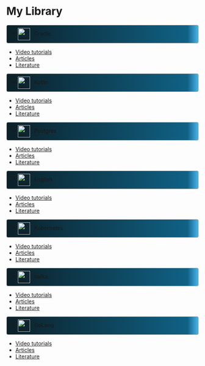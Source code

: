 
# My Library


<div class="accordion">
<details open id="Gradle" class="Gradle"
>
<summary style="
    padding: 0.5em 1em;
    margin: 0;
    border: 1px solid #aaa; 
    border-radius: 4px;   
    background-color: hsl(200, 80%, 60%);
    background-image: linear-gradient(-90deg, hsl(200, 80%, 60%), hsl(198,79%,29%) 2em, hsl(197,54%,10%) ); "> 
        <img src="https://skillicons.dev/icons?i=gradle" alt="Gradle" width="32" height="32" style="vertical-align: middle; margin-right: 0.5em;">
        Gradle
</summary> 

- [Video tutorials](./gradle/Videos.md)
- [Articles](./gradle/Articles.md)
- [Literature](./gradle/Literature.md)

</details>
</div>

<div class="accordion">
<details open id="Kotlin">
<summary style="
    padding: 0.5em 1em;
    margin: 0;
    border: 1px solid #aaa; 
    border-radius: 4px;   
    background-color: hsl(200, 80%, 60%);
    background-image: linear-gradient(-90deg, hsl(200, 80%, 60%), hsl(198,79%,29%) 2em, hsl(197,54%,10%) ); "> 
        <img src="https://skillicons.dev/icons?i=kotlin" alt="Kotlin" width="32" height="32" style="vertical-align: middle; margin-right: 0.5em;">
        Kotlin
</summary> 

- [Video tutorials](./kotlin/Videos.md)
- [Articles](./kotlin/Articles.md)
- [Literature](./kotlin/Literature.md)

</details>
</div>

<div class="accordion">
<details open id="Postgres">
<summary style="
    padding: 0.5em 1em;
    margin: 0;
    border: 1px solid #aaa; 
    border-radius: 4px;   
    background-color: hsl(200, 80%, 60%);
    background-image: linear-gradient(-90deg, hsl(200, 80%, 60%), hsl(198,79%,29%) 2em, hsl(197,54%,10%) ); "> 
        <img src="https://skillicons.dev/icons?i=postgres" alt="Kotlin" width="32" height="32" style="vertical-align: middle; margin-right: 0.5em;">
        Postgres
</summary>

- [Video tutorials](./postgres/Videos.md)
- [Articles](./postgres/Articles.md)
- [Literature](./postgres/Literature.md)

</details>
</div>


<div class="accordion">
<details open id="English File">
<summary style="
    padding: 0.5em 1em;
    margin: 0;
    border: 1px solid #aaa; 
    border-radius: 4px;   
    background-color: hsl(200, 80%, 60%);
    background-image: linear-gradient(-90deg, hsl(200, 80%, 60%), hsl(198,79%,29%) 2em, hsl(197,54%,10%) ); "> 
        <img src="https://cdn4.iconfinder.com/data/icons/school-and-education-6-1/128/267-512.png" alt="English File" width="32" height="32" style="vertical-align: middle; margin-right: 0.5em;">
        English
</summary>

- [Video tutorials](./english/Videos.md)
- [Articles](./english/Articles.md)
- [Literature](./english/Literature.md)
</details>
</div>

<div class="accordion">
<details open id="Kubernetes">
<summary style="
    padding: 0.5em 1em;
    margin: 0;
    border: 1px solid #aaa; 
    border-radius: 4px;   
    background-color: hsl(200, 80%, 60%);
    background-image: linear-gradient(-90deg, hsl(200, 80%, 60%), hsl(198,79%,29%) 2em, hsl(197,54%,10%) ); "> 
        <img src="https://skillicons.dev/icons?i=kubernetes" alt="Kubernetes" width="32" height="32" style="vertical-align: middle; margin-right: 0.5em;">
        Kubernetes
</summary>

- [Video tutorials](./kubernetes/Videos.md)
- [Articles](./kubernetes/Articles.md)
- [Literature](./kubernetes/Literature.md)
</details>
</div>

<div class="accordion">
<details open id="kafka">
<summary style="
    padding: 0.5em 1em;
    margin: 0;
    border: 1px solid #aaa; 
    border-radius: 4px;   
    background-color: hsl(200, 80%, 60%);
    background-image: linear-gradient(-90deg, hsl(200, 80%, 60%), hsl(198,79%,29%) 2em, hsl(197,54%,10%) ); "> 
        <img src="https://skillicons.dev/icons?i=kafka" alt="Kafka" width="32" height="32" style="vertical-align: middle; margin-right: 0.5em;">
        kafka
</summary>

- [Video tutorials](./kafka/Videos.md)
- [Articles](./kafka/Articles.md)
- [Literature](./kafka/Literature.md)
</details>
</div>

<div class="accordion">
<details open id="golang">
<summary style="
    padding: 0.5em 1em;
    margin: 0;
    border: 1px solid #aaa; 
    border-radius: 4px;   
    background-color: hsl(200, 80%, 60%);
    background-image: linear-gradient(-90deg, hsl(200, 80%, 60%), hsl(198,79%,29%) 2em, hsl(197,54%,10%) ); "> 
        <img src="https://skillicons.dev/icons?i=golang" alt="golang" width="32" height="32" style="vertical-align: middle; margin-right: 0.5em;">
        GoLang
</summary>

- [Video tutorials](./golang/Videos.md)
- [Articles](./golang/Articles.md)
- [Literature](./golang/Literature.md)
</details>
</div>